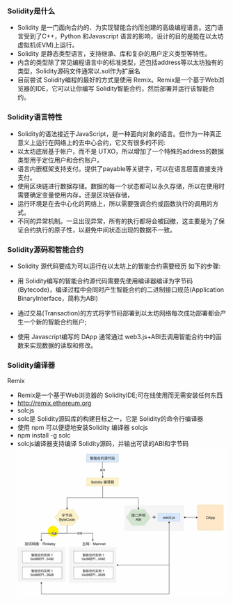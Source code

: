### Solidity是什么
- Solidity 是一门面向合约的、为实现智能合约而创建的高级编程语言。这门语言受到了C++，Python 和Javascript 语言的影响，设计的目的是能在以太坊虚拟机(EVM)上运行。
- Solidity 是静态类型语言，支持继承、库和复杂的用户定义类型等特性。
- 内含的类型除了常见编程语言中的标准类型，还包括address等以太坊独有的类型，Solidity源码文件通常以.sol作为扩展名
- 目前尝试 Solidity编程的最好的方式是使用 Remix。Remix是一个基于Web浏览器的IDE，它可以让你编写 Solidity智能合约，然后部署并运行该智能合约。

### Solidity语言特性
- Solidity的语法接近于JavaScript，是一种面向对象的语言。但作为一种真正意义上运行在网络上的去中心合约，它又有很多的不同:
- 以太坊底层基于帐户，而不是 UTXO，所以增加了一个特殊的address的数据类型用于定位用户和合约账户。
- 语言内嵌框架支持支付。提供了payable等关键字，可以在语言层面直接支持支付。
- 使用区块链进行数据存储。数据的每一个状态都可以永久存储，所以在使用时需要确定变量使用内存，还是区块链存储，
- 运行环境是在去中心化的网络上，所以需要强调合约或函数执行的调用的方式。
- 不同的异常机制。一旦出现异常，所有的执行都将会被回撤，这主要是为了保证合约执行的原子性，以避免中间状态出现的数据不一致。

### Solidity源码和智能合约
- Solidity 源代码要成为可以运行在以太坊上的智能合约需要经历
如下的步骤:

- 用 Solidity编写的智能合约源代码需要先使用编译器编译为字节码(Bytecode)，编译过程中会同时产生智能合约的二进制接口规范(Application BinaryInterface，简称为ABI)
- 通过交易(Transaction)的方式将字节码部署到以太坊网络每次成功部署都会产生一个新的智能合约账户;
- 使用 Javascript编写的 DApp 通常通过 web3.js+ABI去调用智能合约中的函数来实现数据的读取和修改。

### Solidity编译器
Remix
- Remix是一个基于Web浏览器的 SolidityIDE;可在线使用而无需安装任何东西
- http://remix.ethereum.org
- solcjs
- solc是 Solidity源码库的构建目标之一，它是 Solidity的命令行编译器
- 使用 npm 可以便捷地安装Solidity 编译器 solcjs
- npm install -g solc
- solcjs编译器支持编译 Solidity源码，并输出可读的ABI和字节码
![alt text](./images/image.png)